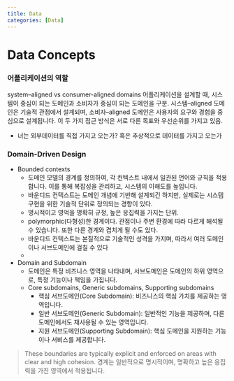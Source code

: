 ```yaml
---
title: Data
categories: [Data]
---
```


# Data Concepts

### 어플리케이션의 역할
system–aligned vs consumer-aligned domains
어플리케이션을 설계할 때, 시스템이 중심이 되는 도메인과 소비자가 중심이 되는 도메인을 구분. 
시스템–aligned 도메인은 기술적 관점에서 설계되며, 소비자–aligned 도메인은 사용자의 요구와 경험을 중심으로 설계됩니다. 이 두 가지 접근 방식은 서로 다른 목표와 우선순위를 가지고 있음.

- 너는 외부데이터를 직접 가지고 오는가? 혹은 추상적으로 데이터를 가지고 오는가

### Domain-Driven Design
- Bounded contexts
    - 도메인 모델의 경계를 정의하여, 각 컨텍스트 내에서 일관된 언어와 규칙을 적용합니다. 이를 통해 복잡성을 관리하고, 시스템의 이해도를 높입니다.
    - 바운디드 컨텍스트는 도메인 개념에 기반해 설계되긴 하지만, 실제로는 시스템 구현을 위한 기술적 단위로 정의되는 경향이 있다.
    - 명시적이고 영억을 명확히 규정, 높은 응집력을 가지는 단위.
     - polymorphic(다형성)한 경계이다. 관점이나 주변 환경에 따라 다르게 해석될 수 있습니다. 또한 다른 경계와 겹치게 될 수도 있다.
     - 바운디드 컨텍스트는 본질적으로 기술적인 성격을 가지며, 따라서 여러 도메인이나 서브도메인에 걸칠 수 있다
    - 
- Domain and Subdomain
    - 도메인은 특정 비즈니스 영역을 나타내며, 서브도메인은 도메인의 하위 영역으로, 특정 기능이나 책임을 가집니다. 
    -  Core subdomains, Generic subdomains, Supporting subdomains
        - 핵심 서브도메인(Core Subdomain): 비즈니스의 핵심 가치를 제공하는 영역입니다. 
        - 일반 서브도메인(Generic Subdomain): 일반적인 기능을 제공하며, 다른 도메인에서도 재사용될 수 있는 영역입니다.
        - 지원 서브도메인(Supporting Subdomain): 핵심 도메인을 지원하는 기능이나 서비스를 제공합니다.

>  These boundaries are typically explicit and enforced on areas with clear and high cohesion. 
경계는 일반적으로 명시적이며, 명확하고 높은 응집력을 가진 영역에서 적용됩니다.
